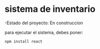 <h1> sistema de inventario</h1>

-Estado del proyecto: En construccion

para ejecutar el sistema, debes poner:

```npm install react```
